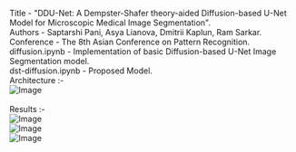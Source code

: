 Title - "DDU-Net: A Dempster-Shafer theory-aided Diffusion-based U-Net Model for Microscopic Medical Image Segmentation". <br />
Authors - Saptarshi Pani, Asya Lianova, Dmitrii Kaplun, Ram Sarkar. <br />
Conference - The 8th Asian Conference on Pattern Recognition. <br />
diffusion.ipynb - Implementation of basic Diffusion-based U-Net Image Segmentation model. <br />
dst-diffusion.ipynb - Proposed Model. <br />
Architecture :- <br />
![Image](https://github.com/user-attachments/assets/053ca830-6527-43cc-b89e-a4e583c47a54)
<br /><br />
Results :- <br />
![Image](https://github.com/user-attachments/assets/5ffb213a-4efa-4e42-9fe3-c81d2e515a8f) <br />
![Image](https://github.com/user-attachments/assets/561941cd-5551-4ebf-b5a8-53bdde90e2c9) <br />
![Image](https://github.com/user-attachments/assets/6d7385b4-a7e8-482e-a786-4c3f9e04e15a)
